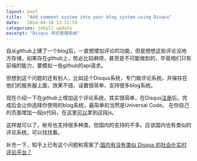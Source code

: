 ```yaml
---
layout: post
title:  "Add comment system into your blog system using Disqus"
date:   2014-04-10 13:31:59
categories: jekyll update
excerpt: "Disqus 评论管理系统"
---
```


自从github上建了一个blog后，一直想增加评论的功能，但是想想这些评论没地方存储，如果存在github上，势必比较麻烦，甚至是不可能做到的，毕竟咱们只有前端的能力，要模拟一些github的api请求。

但想到这个问题的还有别人，比如这个Disqus系统，专门做评论系统，并保存在他们的服务器上面，效果不错，设置很简单，支持很多blog系统。

现在介绍一下在github上增加这个评论系统。其实很简单，在Disqus[注册](https://disqus.com/admin/signup/?utm_source=New-Site)后。完成后会让你选择你使用的blog系统，最简单的当然是Universal Code。 在你自己的页面增加一段js代码，在这里[可以](http://testcanjianx.disqus.com/admin/settings/universalcode/)拿到这段js。

这样就可以了。帐号也支持很多种类，但国内的支持的不多。应该国内也有类似的评论系统。可以找找看。

补充一下，知乎上已有这个问题和答案了:[国内有没有类似 Disqus 的社会化实时评论平台？](http://www.zhihu.com/question/19736680)